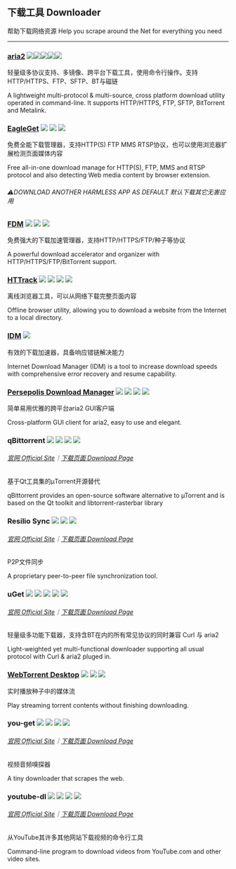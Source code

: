 ## 下载工具   Downloader

帮助下载网络资源   Help you scrape around the Net for everything you need

---

### [aria2](https://aria2.github.io/) ![](/photo/图片2.png)![](/photo/open-source-icon.png)![](/photo/united-states.png)![](/photo/usb.png)![](/photo/multi_platform.png)

轻量级多协议支持、多镜像、跨平台下载工具，使用命令行操作。支持HTTP/HTTPS、FTP、SFTP、BT与磁链

A lightweight multi-protocol & multi-source, cross platform download utility operated in command-line. It supports HTTP/HTTPS, FTP, SFTP, BitTorrent and Metalink.

### [EagleGet](http://www.eagleget.com/) ![](/photo/图片2.png) ![](/photo/earth-globe.png) ![](/photo/usb.png)

免费全能下载管理器，支持HTTP\(S\) FTP MMS RTSP协议，也可以使用浏览器扩展检测页面媒体内容

Free all-in-one download manage for HTTP\(S\), FTP, MMS and RTSP protocol and also detecting Web media content by browser extension.

###### ⚠️DOWNLOAD ANOTHER HARMLESS APP AS DEFAULT   默认下载其它无害应用

### [FDM](http://www.freedownloadmanager.org/) ![](/photo/图片2.png) ![](/photo/earth-globe.png) ![](/photo/multi_platform.png)

免费强大的下载加速管理器，支持HTTP/HTTPS/FTP/种子等协议

A powerful download accelerator and organizer with  HTTP/HTTPS/FTP/BitTorrent support.

### [HTTrack](https://www.httrack.com/page/2/en/index.html) ![](/photo/图片2.png) ![](/photo/earth-globe.png) ![](/photo/usb.png) ![](/photo/multi_platform.png)

离线浏览器工具，可以从网络下载完整页面内容

Offline browser utility, allowing you to download a website from the Internet to a local directory.

### [IDM](http://internetdownloadmanager.com/) ![](/photo/earth-globe.png)

有效的下载加速器，具备响应错链解决能力

Internet Download Manager \(IDM\) is a tool to increase download speeds with comprehensive error recovery and resume capability.

### [Persepolis Download Manager](https://github.com/persepolisdm/persepolis) ![](/photo/图片2.png) ![](/photo/open-source-icon.png) ![](/photo/united-states.png) ![](/photo/multi_platform.png)

简单易用优雅的跨平台aria2 GUI客户端

Cross-platform GUI client for aria2, easy to use and elegant.

### qBittorrent ![](/photo/图片2.png) ![](/photo/open-source-icon.png) ![](/photo/earth-globe.png) ![](/photo/multi_platform.png)

###### [官网 Official Site](https://www.qbittorrent.org/)｜[下载页面 Download Page](https://www.qbittorrent.org/download.php)

基于Qt工具集的µTorrent开源替代

qBittorrent provides an open-source software alternative to µTorrent and is based on the Qt toolkit and libtorrent-rasterbar library

### Resilio Sync ![](/photo/图片2.png) ![](/photo/earth-globe.png) ![](/photo/multi_platform.png)

###### [官网 Official Site](https://www.resilio.com/)｜[下载页面 Download Page](https://www.resilio.com/individuals/)

P2P文件同步

A proprietary peer-to-peer file synchronization tool.

### uGet ![](/photo/图片2.png) ![](/photo/open-source-icon.png) ![](/photo/earth-globe.png) ![](/photo/usb.png) ![](/photo/multi_platform.png)

###### [官网 Official Site](http://ugetdm.com/)｜[下载页面 Download Page](http://ugetdm.com/downloads)

轻量级多功能下载器，支持含BT在内的所有常见协议的同时兼容 Curl 与 aria2

Light-weighted yet multi-functional downloader supporting all usual protocol with Curl & aria2 pluged in.

### [WebTorrent Desktop](https://webtorrent.io/desktop/) ![](/photo/图片2.png) ![](/photo/open-source-icon.png) ![](/photo/earth-globe.png)

实时播放种子中的媒体流

Play streaming torrent contents without finishing downloading.

### you-get ![](/photo/图片2.png) ![](/photo/open-source-icon.png) ![](/photo/united-states.png) ![](/photo/usb.png)

###### [官网 Official Site](https://you-get.org/)｜[下载页面 Download Page](https://github.com/soimort/you-get/releases)

视频音频嗅探器

A tiny downloader that scrapes the web.

### youtube-dl ![](/photo/图片2.png) ![](/photo/open-source-icon.png) ![](/photo/united-states.png) ![](/photo/usb.png)

###### [官网 Official Site](http://rg3.github.io/youtube-dl/)｜[下载页面 Download Page](http://rg3.github.io/youtube-dl/download.html)

从YouTube其许多其他网站下载视频的命令行工具

Command-line program to download videos from YouTube.com and other video sites.

